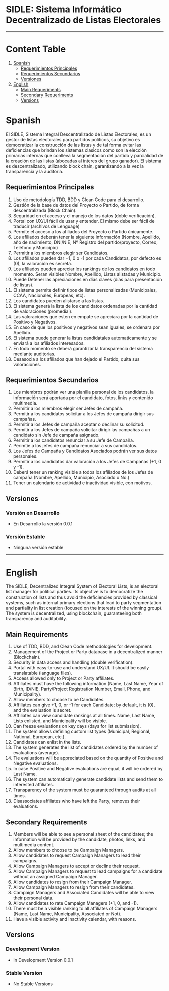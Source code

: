 # SIDLE: Sistema Informático Decentralizado de Listas Electorales
---

# Content Table
1. [Spanish](#Spanish)
   * [Requerimientos Principales](##Requerimientos-Principales)
   * [Requerimientos Secundarios](##Requerimientos-Secundarios)
   * [Versiones](##Versiones)
2. [English](#English)
   * [Main Requeriments](##Main-Requeriments)
   * [Secondary Requeriments](##Secondary-Requeriments)
   * [Versions](##Versions)

# Spanish

El SIDLE, Sistema Integral Descentralizado de Listas Electorales, es un gestor de listas electorales para partidos politicos, su objetivo es democratizar la construcción de las listas y de tal forma evitar las deficiencias que brindan los sistemas clasicos como son la elección primarias internas que conlleva la segmentación del partido y parcialidad de la creación de las listas (abocadas al interes del grupo ganador). El sistema es descentralizado, utilizando block chain, garantizando a la vez la transparencia y la auditoria.


## Requerimientos Principales

1.  Uso de metodología TDD, BDD y Clean Code para el desarrollo.
2.	Gestión de la base de datos del Proyecto o Partido, de forma descentralizada (Block Chain).
3.	Seguridad en el acceso y el manejo de los datos (doble verificación).
4.	Portal con UX/UI fácil de usar y entender. El mismo debe ser fácil de traducir (archivos de Lenguage)
5.	Permite el acceso a los afiliados del Proyecto o Partido únicamente.
6.	Los afiliados deberán tener la siguiente información (Nombre, Apellido, año de nacimiento, DNI/NIE, Nº Registro del partido/proyecto, Correo, Teléfono y Municipio)
7.	Permitir a los miembros elegir ser Candidatos.
8.	Los afiliados pueden dar +1, 0 o -1 por cada Candidatos, por defecto es (0), la valoración es secreta.
9.  Los afiliados pueden apreciar los rankings de los candidatos en todo momento. Seran visibles Nombre, Apellido, Listas alistadas y Municipio.
10.	Puede Detener las apreciaciones en días claves (días para presentación de listas).
11.	El sistema permite definir tipos de listas personalizadas (Municipales, CCAA, Nacionales, Europeas, etc).
12.	Los candidatos pueden alistarse a las listas.
13.	El sistema generá la lista de los candidatos ordenadas por la cantidad de valoraciones (promedial).
14.	Las valoraciones que esten en empate se apreciara por la cantidad de Positivo y Negativos.
15.	En caso de que los positivos y negativos sean iguales, se ordenara por Apellido.
16.	El sistema puede generar la listas candidatales automaticamente y se enviará a los afiliados interesados.
17.	En todo momento se deberá garantizar la transparencia del sistema mediante auditorias.
18.	Desasocia a los afiliados que han dejado el Partido, quita sus valoraciones.
  

## Requerimientos Secundarios

1.  Los miembros podrán ver una planilla personal de los candidatos, la información será aportada por el candidato, fotos, links y contenido multimedia.
2.	Permitir a los miembros elegir ser Jefes de campaña.
3.	Permitir a los candidatos solicitar a los Jefes de campaña dirigir sus campañas.
4.	Permitir a los Jefes de campaña aceptar o declinar su solicitud.
8.	Permitir a los Jefes de campaña solicitar dirigir las campañas a un candidato sin Jefe de campaña asignado.
6.	Permitir a los candidatos renunciar a su Jefe de Campaña.
7.	Perimtie a los jefes de campaña renunciar a sus candidatos.
8.	Los Jefes de Campaña y Candidatos Asociados podrán ver sus datos personales.
9.	Permitir a los candidatos dar valoración a los Jefes de Campañas (+1, 0 y -1).
10.	Deberá tener un ranking visible a todos los afiliados de los Jefes de campaña (Nombre, Apellido, Municipio, Asociado o No.)
11.	Tener un calendario de actividad e inactividad visible, con motivos.


## Versiones

### Versión en Desarrollo

- En Desarrollo la versión 0.0.1


### Versión Estable

- Ninguna versión estable

---

# English 

The SIDLE, Decentralized Integral System of Electoral Lists, is an electoral list manager for political parties. Its objective is to democratize the construction of lists and thus avoid the deficiencies provided by classical systems, such as internal primary elections that lead to party segmentation and partiality in list creation (focused on the interests of the winning group). The system is decentralized, using blockchain, guaranteeing both transparency and auditability.

## Main Requirements

1. Use of TDD, BDD, and Clean Code methodologies for development.
2. Management of the Project or Party database in a decentralized manner (Blockchain).
3. Security in data access and handling (double verification).
4. Portal with easy-to-use and understand UX/UI. It should be easily translatable (language files).
5. Access allowed only to Project or Party affiliates.
6. Affiliates must have the following information (Name, Last Name, Year of Birth, ID/NIE, Party/Project Registration Number, Email, Phone, and Municipality).
7. Allow members to choose to be Candidates.
8. Affiliates can give +1, 0, or -1 for each Candidate; by default, it is (0), and the evaluation is secret.
9. Affiliates can view candidate rankings at all times. Name, Last Name, Lists enlisted, and Municipality will be visible.
10. Can freeze evaluations on key days (days for list submission).
11. The system allows defining custom list types (Municipal, Regional, National, European, etc.).
12. Candidates can enlist in the lists.
13. The system generates the list of candidates ordered by the number of evaluations (average).
14. Tie evaluations will be appreciated based on the quantity of Positive and Negative evaluations.
15. In case Positive and Negative evaluations are equal, it will be ordered by Last Name.
16. The system can automatically generate candidate lists and send them to interested affiliates.
17. Transparency of the system must be guaranteed through audits at all times.
18. Disassociates affiliates who have left the Party, removes their evaluations.

## Secondary Requirements

1. Members will be able to see a personal sheet of the candidates; the information will be provided by the candidate, photos, links, and multimedia content.
2. Allow members to choose to be Campaign Managers.
3. Allow candidates to request Campaign Managers to lead their campaigns.
4. Allow Campaign Managers to accept or decline their request.
5. Allow Campaign Managers to request to lead campaigns for a candidate without an assigned Campaign Manager.
6. Allow candidates to resign from their Campaign Manager.
7. Allow Campaign Managers to resign from their candidates.
8. Campaign Managers and Associated Candidates will be able to view their personal data.
9. Allow candidates to rate Campaign Managers (+1, 0, and -1).
10. There must be a visible ranking to all affiliates of Campaign Managers (Name, Last Name, Municipality, Associated or Not).
11. Have a visible activity and inactivity calendar, with reasons.

## Versions

### Development Version

- In Development Version 0.0.1

### Stable Version

- No Stable Versions
